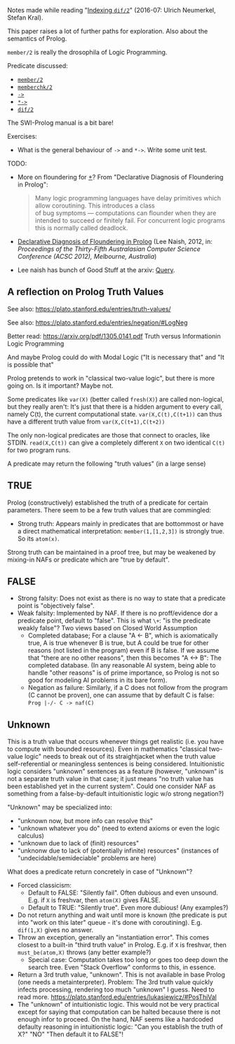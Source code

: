 Notes made while reading "[Indexing `dif/2`](https://arxiv.org/abs/1607.01590v1)" (2016-07: Ulrich Neumerkel, Stefan Kral).

This paper raises a lot of further paths for exploration. Also about the semantics of Prolog.

`member/2` is really the drosophila of Logic Programming.

Predicate discussed:

- [`member/2`](https://eu.swi-prolog.org/pldoc/doc_for?object=member/2)
- [`memberchk/2`](https://eu.swi-prolog.org/pldoc/doc_for?object=memberchk/2)
- [`->`](https://eu.swi-prolog.org/pldoc/doc_for?object=(-%3E)/2)
- [`*->`](https://eu.swi-prolog.org/pldoc/doc_for?object=(*-%3E)/2)
- [`dif/2`](https://eu.swi-prolog.org/pldoc/doc_for?object=dif/2)

The SWI-Prolog manual is a bit bare!

Exercises:

- What is the general behaviour of `->` and `*->`. Write some unit test.

TODO:

- More on floundering for [\+](https://eu.swi-prolog.org/pldoc/doc_for?object=(%5C%2B)/1)?
  From "Declarative Diagnosis of Floundering in Prolog": 
  > Many logic programming languages have delay primitives which allow coroutining. This introduces a class  
  > of bug symptoms — computations can flounder when they are intended to succeed or finitely fail. For concurrent
  > logic programs this is normally called deadlock.


- [Declarative Diagnosis of Floundering in Prolog](https://arxiv.org/abs/0711.0048) (Lee Naish, 2012, in: _Proceedings of the Thirty-Fifth Australasian Computer Science Conference (ACSC 2012), Melbourne, Australia_)
- Lee naish has bunch of Good Stuff at the arxiv: [Query](https://arxiv.org/search/?query=lee+naish&searchtype=all&source=header). 

## A reflection on Prolog Truth Values

See also: https://plato.stanford.edu/entries/truth-values/

See also: https://plato.stanford.edu/entries/negation/#LogNeg

Better read: https://arxiv.org/pdf/1305.0141.pdf  Truth versus Informationin Logic Programming

And maybe Prolog could do with Modal Logic ("It is necessary that" and "It is possible that" 

Prolog pretends to work in "classical two-value logic", but there is more going on. Is it important? Maybe not.

Some predicates like `var(X)` (better called `fresh(X)`) are called non-logical, but they really aren't: It's just that there is a hidden argument to every call, namely C(t), the current computational state. `var(X,C(t),C(t+1))` can thus have a different truth value from `var(X,C(t+1),C(t+2))`

The only non-logical predicates are those that connect to oracles, like STDIN. `read(X,C(t))` can give a completely different `X` on two identical  `C(t)` for two program runs.

A predicate may return the following "truth values" (in a large sense)

## TRUE

Prolog (constructively) established the truth of a predicate for certain parameters. There seem to be a few truth values that are commingled:

- Strong truth: Appears mainly in predicates that are bottommost or have a direct mathematical interpretation: `member(1,[1,2,3])` is strongly true. So its `atom(x)`. 

Strong truth can be maintained in a proof tree, but may be weakened by mixing-in NAFs or predicate which are "true by default".

## FALSE

- Strong falsity: Does not exist as there is no way to state that a predicate point is "objectively false". 
- Weak falsity: Implemented by NAF. If there is no proff/evidence dor a predicate point, default to "false". This is what `\+`: "is the predicate weakly false"? Two views based on Closed World Assumption
   - Completed database; For a clause "A <- B", which is axiomatically true, A is true whenever B is true, but A could be true for other reasons (not listed in the program) even if B is false. If we assume that "there are no other reasons", then this becomes "A <-> B": The completed database. (In any reasonable AI system, being able to handle "other reasons" is of prime importance, so Prolog is not so good for modeling AI problems in its bare form). 
   - Negation as failure: Similarly, if a C does not follow from the program (C cannot be proven), one can assume that by default C is false: `Prog |-/- C -> naf(C)`

## Unknown

This is a truth value that occurs whenever things get realistic (i.e. you have to compute with bounded resources). 
Even in mathematics "classical two-value logic" needs to break out of its straightjacket when the truth value self-referential or meaningless sentences is being considered. Intuitionistic logic considers "unknown" sentences as
a feature (however, "unknown" is not a separate truth value in that case; it just means "no truth value has been established yet in the current system". Could one consider NAF as something from a false-by-default intuitionistic logic w/o strong negation?)

"Unknown" may be specialized into:

- "unknown now, but more info can resolve this"
- "unknown whatever you do" (need to extend axioms or even the logic calculus)
- "unknown due to lack of (finit) resources"
- "unknonw due to lack of (potentially infinite) resources" (instances of "undecidable/semideciable" problems are here)

What does a predicate return concretely in case of "Unknown"?

- Forced classicism:
   - Default to FALSE: "Silently fail". Often dubious and even unsound. E.g. if `X` is freshvar, then `atom(X)` gives FALSE.
   - Default to TRUE: "Silently true". Even more dubious! (Any examples?)
- Do not return anything and wait until more is known (the predicate is put into "work on this later" queue - it's done with coroutining). E.g. `dif(1,X)` gives no answer.
- Throw an exception, generally an "instantiation error". This comes closest to a built-in "third truth value" in Prolog. E.g. if `X` is freshvar, then `must_be(atom,X)` throws (any better example?)
   - Special case: Computation takes too long or goes too deep down the search tree. Even "Stack Overflow" conforms to this, in essence.
- Return a 3rd truth value, "unknown". This is not available in base Prolog (one needs a metainterpreter). Problem: The 3rd truth value quickly infects processing, rendering too much "unknown" I guess. Need to read more. https://plato.stanford.edu/entries/lukasiewicz/#PosThiVal
- The "unknown" of intuitionistic logic. This would not be very practical except for saying that computation can be halted because there is not enough infor to proceed. On the hand, NAF seems like a hardcoded defaulty reasoning in intuitionistic logic: "Can you establish the truth of X?" "NO" "Then default it to FALSE"!
